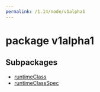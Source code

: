 ```yaml
---
permalink: /1.14/node/v1alpha1
---
```


# package v1alpha1



## Subpackages

* [runtimeClass](node-v1alpha1-runtimeClass.md)
* [runtimeClassSpec](node-v1alpha1-runtimeClassSpec.md)